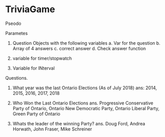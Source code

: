 # TriviaGame

Pseodo

Parametes

1.  Question Objects with the following variables
    a. Var for the question
    b. Array of 4 answers
    c. correct answer
    d. Check answer function

2.  variable for timer/stopwatch
3.  Variable for INterval

Questions.

1.  What year was the last Ontario Elections (As of July 2018)
    ans: 2014, 2015, 2016, 2017, 2018

2.  Who Won the Last Ontario Elections
    ans. Progressive Conservative Party of Ontario, Ontario New Democratic Party, Ontario Liberal Party, Green Party of Ontario

3.  Whats the leader of the winning Party?
    ans. Doug Ford, Andrea Horwath, John Fraser, Mike Schreiner
